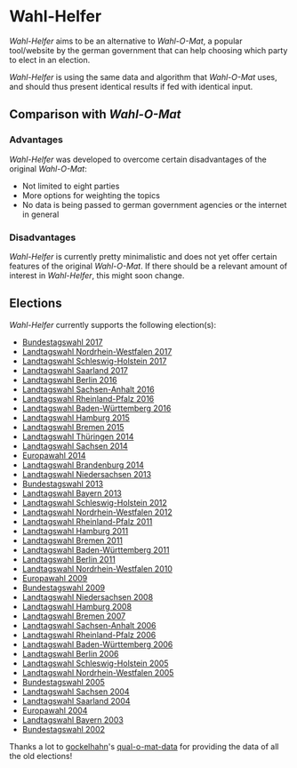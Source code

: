 # Wahl-Helfer

*Wahl-Helfer* aims to be an alternative to *Wahl-O-Mat*, a popular tool/website by the german government that can help choosing which party to elect in an election.

*Wahl-Helfer* is using the same data and algorithm that *Wahl-O-Mat* uses, and should thus present identical results if fed with identical input.

## Comparison with *Wahl-O-Mat*

### Advantages

*Wahl-Helfer* was developed to overcome certain disadvantages of the original *Wahl-O-Mat*:
- Not limited to eight parties
- More options for weighting the topics
- No data is being passed to german government agencies or the internet in general

### Disadvantages

*Wahl-Helfer* is currently pretty minimalistic and does not yet offer certain features of the original *Wahl-O-Mat*.
If there should be a relevant amount of interest in *Wahl-Helfer*, this might soon change.

## Elections

*Wahl-Helfer* currently supports the following election(s):
- [Bundestagswahl 2017](https://cdn.rawgit.com/oyooyo/wahl-helfer/master/html/wahl-helfer.html?wahl=2017de)
- [Landtagswahl Nordrhein-Westfalen 2017](https://cdn.rawgit.com/oyooyo/wahl-helfer/master/html/wahl-helfer.html?wahl=2017nrw)
- [Landtagswahl Schleswig-Holstein 2017](https://cdn.rawgit.com/oyooyo/wahl-helfer/master/html/wahl-helfer.html?wahl=2017sh)
- [Landtagswahl Saarland 2017](https://cdn.rawgit.com/oyooyo/wahl-helfer/master/html/wahl-helfer.html?wahl=2017sl)
- [Landtagswahl Berlin 2016](https://cdn.rawgit.com/oyooyo/wahl-helfer/master/html/wahl-helfer.html?wahl=2016be)
- [Landtagswahl Sachsen-Anhalt 2016](https://cdn.rawgit.com/oyooyo/wahl-helfer/master/html/wahl-helfer.html?wahl=2016st)
- [Landtagswahl Rheinland-Pfalz 2016](https://cdn.rawgit.com/oyooyo/wahl-helfer/master/html/wahl-helfer.html?wahl=2016rp)
- [Landtagswahl Baden-Württemberg 2016](https://cdn.rawgit.com/oyooyo/wahl-helfer/master/html/wahl-helfer.html?wahl=2016bw)
- [Landtagswahl Hamburg 2015](https://cdn.rawgit.com/oyooyo/wahl-helfer/master/html/wahl-helfer.html?wahl=2015hh)
- [Landtagswahl Bremen 2015](https://cdn.rawgit.com/oyooyo/wahl-helfer/master/html/wahl-helfer.html?wahl=2015hb)
- [Landtagswahl Thüringen 2014](https://cdn.rawgit.com/oyooyo/wahl-helfer/master/html/wahl-helfer.html?wahl=2014th)
- [Landtagswahl Sachsen 2014](https://cdn.rawgit.com/oyooyo/wahl-helfer/master/html/wahl-helfer.html?wahl=2014sn)
- [Europawahl 2014](https://cdn.rawgit.com/oyooyo/wahl-helfer/master/html/wahl-helfer.html?wahl=2014eu)
- [Landtagswahl Brandenburg 2014](https://cdn.rawgit.com/oyooyo/wahl-helfer/master/html/wahl-helfer.html?wahl=2014bb)
- [Landtagswahl Niedersachsen 2013](https://cdn.rawgit.com/oyooyo/wahl-helfer/master/html/wahl-helfer.html?wahl=2013ni)
- [Bundestagswahl 2013](https://cdn.rawgit.com/oyooyo/wahl-helfer/master/html/wahl-helfer.html?wahl=2013de)
- [Landtagswahl Bayern 2013](https://cdn.rawgit.com/oyooyo/wahl-helfer/master/html/wahl-helfer.html?wahl=2013by)
- [Landtagswahl Schleswig-Holstein 2012](https://cdn.rawgit.com/oyooyo/wahl-helfer/master/html/wahl-helfer.html?wahl=2012sh)
- [Landtagswahl Nordrhein-Westfalen 2012](https://cdn.rawgit.com/oyooyo/wahl-helfer/master/html/wahl-helfer.html?wahl=2012nrw)
- [Landtagswahl Rheinland-Pfalz 2011](https://cdn.rawgit.com/oyooyo/wahl-helfer/master/html/wahl-helfer.html?wahl=2011rp)
- [Landtagswahl Hamburg 2011](https://cdn.rawgit.com/oyooyo/wahl-helfer/master/html/wahl-helfer.html?wahl=2011hh)
- [Landtagswahl Bremen 2011](https://cdn.rawgit.com/oyooyo/wahl-helfer/master/html/wahl-helfer.html?wahl=2011hb)
- [Landtagswahl Baden-Württemberg 2011](https://cdn.rawgit.com/oyooyo/wahl-helfer/master/html/wahl-helfer.html?wahl=2011bw)
- [Landtagswahl Berlin 2011](https://cdn.rawgit.com/oyooyo/wahl-helfer/master/html/wahl-helfer.html?wahl=2011be)
- [Landtagswahl Nordrhein-Westfalen 2010](https://cdn.rawgit.com/oyooyo/wahl-helfer/master/html/wahl-helfer.html?wahl=2010nrw)
- [Europawahl 2009](https://cdn.rawgit.com/oyooyo/wahl-helfer/master/html/wahl-helfer.html?wahl=2009eu)
- [Bundestagswahl 2009](https://cdn.rawgit.com/oyooyo/wahl-helfer/master/html/wahl-helfer.html?wahl=2009de)
- [Landtagswahl Niedersachsen 2008](https://cdn.rawgit.com/oyooyo/wahl-helfer/master/html/wahl-helfer.html?wahl=2008ni)
- [Landtagswahl Hamburg 2008](https://cdn.rawgit.com/oyooyo/wahl-helfer/master/html/wahl-helfer.html?wahl=2008hh)
- [Landtagswahl Bremen 2007](https://cdn.rawgit.com/oyooyo/wahl-helfer/master/html/wahl-helfer.html?wahl=2007hb)
- [Landtagswahl Sachsen-Anhalt 2006](https://cdn.rawgit.com/oyooyo/wahl-helfer/master/html/wahl-helfer.html?wahl=2006st)
- [Landtagswahl Rheinland-Pfalz 2006](https://cdn.rawgit.com/oyooyo/wahl-helfer/master/html/wahl-helfer.html?wahl=2006rp)
- [Landtagswahl Baden-Württemberg 2006](https://cdn.rawgit.com/oyooyo/wahl-helfer/master/html/wahl-helfer.html?wahl=2006bw)
- [Landtagswahl Berlin 2006](https://cdn.rawgit.com/oyooyo/wahl-helfer/master/html/wahl-helfer.html?wahl=2006be)
- [Landtagswahl Schleswig-Holstein 2005](https://cdn.rawgit.com/oyooyo/wahl-helfer/master/html/wahl-helfer.html?wahl=2005sh)
- [Landtagswahl Nordrhein-Westfalen 2005](https://cdn.rawgit.com/oyooyo/wahl-helfer/master/html/wahl-helfer.html?wahl=2005nrw)
- [Bundestagswahl 2005](https://cdn.rawgit.com/oyooyo/wahl-helfer/master/html/wahl-helfer.html?wahl=2005de)
- [Landtagswahl Sachsen 2004](https://cdn.rawgit.com/oyooyo/wahl-helfer/master/html/wahl-helfer.html?wahl=2004sn)
- [Landtagswahl Saarland 2004](https://cdn.rawgit.com/oyooyo/wahl-helfer/master/html/wahl-helfer.html?wahl=2004sl)
- [Europawahl 2004](https://cdn.rawgit.com/oyooyo/wahl-helfer/master/html/wahl-helfer.html?wahl=2004eu)
- [Landtagswahl Bayern 2003](https://cdn.rawgit.com/oyooyo/wahl-helfer/master/html/wahl-helfer.html?wahl=2003by)
- [Bundestagswahl 2002](https://cdn.rawgit.com/oyooyo/wahl-helfer/master/html/wahl-helfer.html?wahl=2002de)

Thanks a lot to [gockelhahn](https://github.com/gockelhahn)'s [qual-o-mat-data](https://github.com/gockelhahn/qual-o-mat-data) for providing the data of all the old elections!